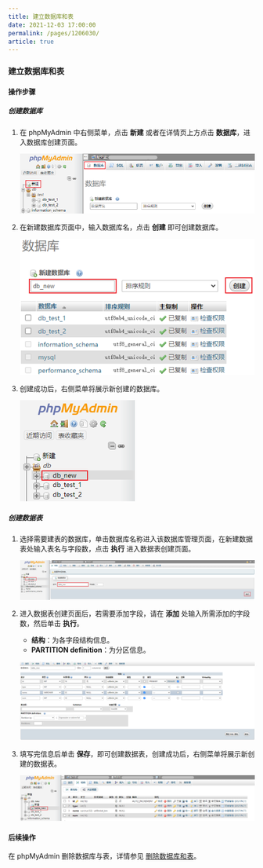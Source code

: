 ```yaml
---
title: 建立数据库和表
date: 2021-12-03 17:00:00
permalink: /pages/1206030/
article: true
---
```


### 建立数据库和表

#### 操作步骤

##### 创建数据库

1. 在 phpMyAdmin 中右侧菜单，点击 **新建** 或者在详情页上方点击 **数据库**，进入数据库创建页面。

   ![pmacreate_create](./../../pic/pmacreate_create.png)

2. 在新建数据库页面中，输入数据库名，点击 **创建** 即可创建数据库。

   ![pmacreate_createdb](./../../pic/pmacreate_createdb.png)

3. 创建成功后，右侧菜单将展示新创建的数据库。

   ![pmacreate_dbsuccess](./../../pic/pmacreate_dbsuccess.png)

##### 创建数据表

1. 选择需要建表的数据库，单击数据库名称进入该数据库管理页面，在新建数据表处输入表名与字段数，点击 **执行** 进入数据表创建页面。

   ![pmacreate_table](./../../pic/pmacreate_table.png)

2. 进入数据表创建页面后，若需要添加字段，请在 **添加** 处输入所需添加的字段数，然后单击 **执行**。

   + **结构**：为各字段结构信息。
   + **PARTITION definition**：为分区信息。

   ![pmacreate_createtable](./../../pic/pmacreate_createtable.png)

3. 填写完信息后单击 **保存**，即可创建数据表，创建成功后，右侧菜单将展示新创建的数据表。

   ![pmacreate_tablesucess](./../../pic/pmacreate_tablesucess.png)

#### 后续操作

在 phpMyAdmin 删除数据库与表，详情参见 [删除数据库和表](./02.删除数据库和表.md)。
